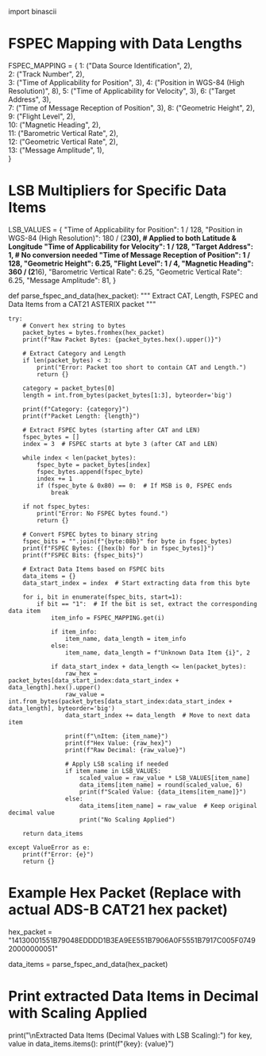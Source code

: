 import binascii

# FSPEC Mapping with Data Lengths
FSPEC_MAPPING = {
    1: ("Data Source Identification", 2),       
    2: ("Track Number", 2),                     
    3: ("Time of Applicability for Position", 3), 
    4: ("Position in WGS-84 (High Resolution)", 8), 
    5: ("Time of Applicability for Velocity", 3), 
    6: ("Target Address", 3),                    
    7: ("Time of Message Reception of Position", 3), 
    8: ("Geometric Height", 2),                   
    9: ("Flight Level", 2),                       
    10: ("Magnetic Heading", 2),                  
    11: ("Barometric Vertical Rate", 2),          
    12: ("Geometric Vertical Rate", 2),           
    13: ("Message Amplitude", 1),                 
}

# LSB Multipliers for Specific Data Items
LSB_VALUES = {
    "Time of Applicability for Position": 1 / 128,
    "Position in WGS-84 (High Resolution)": 180 / (2**30),  # Applied to both Latitude & Longitude
    "Time of Applicability for Velocity": 1 / 128,
    "Target Address": 1,  # No conversion needed
    "Time of Message Reception of Position": 1 / 128,
    "Geometric Height": 6.25,
    "Flight Level": 1 / 4,
    "Magnetic Heading": 360 / (2**16),
    "Barometric Vertical Rate": 6.25,
    "Geometric Vertical Rate": 6.25,
    "Message Amplitude": 81,
}

def parse_fspec_and_data(hex_packet):
    """ Extract CAT, Length, FSPEC and Data Items from a CAT21 ASTERIX packet """
    
    try:
        # Convert hex string to bytes
        packet_bytes = bytes.fromhex(hex_packet)
        print(f"Raw Packet Bytes: {packet_bytes.hex().upper()}")

        # Extract Category and Length
        if len(packet_bytes) < 3:
            print("Error: Packet too short to contain CAT and Length.")
            return {}

        category = packet_bytes[0]
        length = int.from_bytes(packet_bytes[1:3], byteorder='big')

        print(f"Category: {category}")
        print(f"Packet Length: {length}")

        # Extract FSPEC bytes (starting after CAT and LEN)
        fspec_bytes = []
        index = 3  # FSPEC starts at byte 3 (after CAT and LEN)

        while index < len(packet_bytes):
            fspec_byte = packet_bytes[index]
            fspec_bytes.append(fspec_byte)
            index += 1
            if (fspec_byte & 0x80) == 0:  # If MSB is 0, FSPEC ends
                break

        if not fspec_bytes:
            print("Error: No FSPEC bytes found.")
            return {}

        # Convert FSPEC bytes to binary string
        fspec_bits = "".join(f"{byte:08b}" for byte in fspec_bytes)
        print(f"FSPEC Bytes: {[hex(b) for b in fspec_bytes]}")
        print(f"FSPEC Bits: {fspec_bits}")

        # Extract Data Items based on FSPEC bits
        data_items = {}
        data_start_index = index  # Start extracting data from this byte

        for i, bit in enumerate(fspec_bits, start=1):
            if bit == "1":  # If the bit is set, extract the corresponding data item
                item_info = FSPEC_MAPPING.get(i)

                if item_info:
                    item_name, data_length = item_info
                else:
                    item_name, data_length = f"Unknown Data Item {i}", 2

                if data_start_index + data_length <= len(packet_bytes):
                    raw_hex = packet_bytes[data_start_index:data_start_index + data_length].hex().upper()
                    raw_value = int.from_bytes(packet_bytes[data_start_index:data_start_index + data_length], byteorder='big')
                    data_start_index += data_length  # Move to next data item

                    print(f"\nItem: {item_name}")
                    print(f"Hex Value: {raw_hex}")
                    print(f"Raw Decimal: {raw_value}")
                    
                    # Apply LSB scaling if needed
                    if item_name in LSB_VALUES:
                        scaled_value = raw_value * LSB_VALUES[item_name]
                        data_items[item_name] = round(scaled_value, 6)
                        print(f"Scaled Value: {data_items[item_name]}")
                    else:
                        data_items[item_name] = raw_value  # Keep original decimal value
                        print("No Scaling Applied")

        return data_items

    except ValueError as e:
        print(f"Error: {e}")
        return {}

# Example Hex Packet (Replace with actual ADS-B CAT21 hex packet)
hex_packet = "14130001551B79048EDDDD1B3EA9EE551B7906A0F5551B7917C005F074920000000051"

data_items = parse_fspec_and_data(hex_packet)

# Print extracted Data Items in Decimal with Scaling Applied
print("\nExtracted Data Items (Decimal Values with LSB Scaling):")
for key, value in data_items.items():
    print(f"{key}: {value}")
